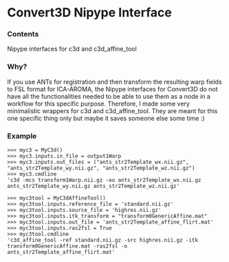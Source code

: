 # Convert3D Nipype Interface
### Contents
Nipype interfaces for c3d and c3d_affine_tool

### Why?
If you use ANTs for registration and then transform the resulting warp fields to FSL format for ICA-AROMA, the Nipype interfaces for Convert3D do not have all the functionalities needed to be able to use them as a node in a workflow for this specific purpose. Therefore, I made some very minimalistic wrappers for c3d and c3d_affine_tool. They are meant for this one specific thing only but maybe it saves someone else some time :)

### Example
    >>> myc3 = MyC3d()
    >>> myc3.inputs.in_file = output1Warp
    >>> myc3.inputs.out_files = ("ants_str2Template_wx.nii.gz", "ants_str2Template_wy.nii.gz", "ants_str2Template_wz.nii.gz")
    >>> myc3.cmdline
    'c3d -mcs transform1Warp.nii.gz -oo ants_str2Template_wx.nii.gz ants_str2Template_wy.nii.gz ants_str2Template_wz.nii.gz'
    
    >>> myc3tool = MyC3dAffineTool()
    >>> myc3tool.inputs.reference_file = 'standard.nii.gz'
    >>> myc3tool.inputs.source_file = 'highres.nii.gz'
    >>> myc3tool.inputs.itk_transform = "transform0GenericAffine.mat"
    >>> myc3tool.inputs.out_file = 'ants_str2Template_affine_flirt.mat'
    >>> myc3tool.inputs.ras2fsl = True
    >>> myc3tool.cmdline
    'c3d_affine_tool -ref standard.nii.gz -src highres.nii.gz -itk transform0GenericAffine.mat -ras2fsl -o ants_str2Template_affine_flirt.mat'
    
